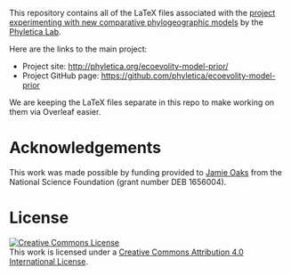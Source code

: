 This repository
contains all of the LaTeX files associated with
the 
[project experimenting with new comparative phylogeographic models](http://phyletica.org/ecoevolity-model-prior/)
by the
[Phyletica Lab](http://phyletica.org).

Here are the links to the main project:

-   Project site: <http://phyletica.org/ecoevolity-model-prior/>
-   Project GitHub page: <https://github.com/phyletica/ecoevolity-model-prior>

We are keeping the LaTeX files separate in this repo to make working on them
via Overleaf easier.


# Acknowledgements

This work was made possible by funding provided to [Jamie
Oaks](http://phyletica.org) from the National Science Foundation (grant number
DEB 1656004).


# License

<a rel="license" href="http://creativecommons.org/licenses/by/4.0/deed.en_US"><img alt="Creative Commons License" style="border-width:0" src="http://i.creativecommons.org/l/by/4.0/88x31.png" /></a><br />This work is licensed under a <a rel="license" href="http://creativecommons.org/licenses/by/4.0/deed.en_US">Creative Commons Attribution 4.0 International License</a>.
